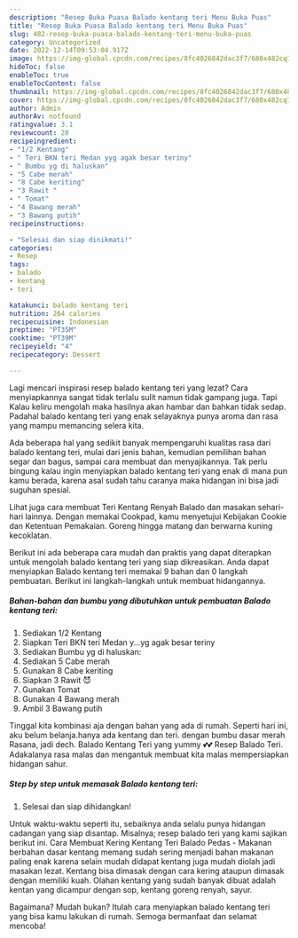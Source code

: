 ```yaml
---
description: "Resep Buka Puasa Balado kentang teri Menu Buka Puas"
title: "Resep Buka Puasa Balado kentang teri Menu Buka Puas"
slug: 482-resep-buka-puasa-balado-kentang-teri-menu-buka-puas
category: Uncategorized
date: 2022-12-14T09:53:04.917Z
image: https://img-global.cpcdn.com/recipes/8fc4026842dac3f7/680x482cq70/balado-kentang-teri-foto-resep-utama.jpg
hideToc: false
enableToc: true
enableTocContent: false
thumbnail: https://img-global.cpcdn.com/recipes/8fc4026842dac3f7/680x482cq70/balado-kentang-teri-foto-resep-utama.jpg
cover: https://img-global.cpcdn.com/recipes/8fc4026842dac3f7/680x482cq70/balado-kentang-teri-foto-resep-utama.jpg
author: Admin
authorAv: notfound
ratingvalue: 3.1
reviewcount: 20
recipeingredient:
- "1/2 Kentang"
- " Teri BKN teri Medan yyg agak besar teriny"
- " Bumbu yg di haluskan"
- "5 Cabe merah"
- "8 Cabe keriting"
- "3 Rawit "
- " Tomat"
- "4 Bawang merah"
- "3 Bawang putih"
recipeinstructions:

- "Selesai dan siap dinikmati!"
categories:
- Resep
tags:
- balado
- kentang
- teri

katakunci: balado kentang teri 
nutrition: 264 calories
recipecuisine: Indonesian
preptime: "PT35M"
cooktime: "PT39M"
recipeyield: "4"
recipecategory: Dessert

---
```



Lagi mencari inspirasi resep balado kentang teri yang lezat? Cara menyiapkannya sangat tidak terlalu sulit namun tidak gampang juga. Tapi Kalau keliru mengolah maka hasilnya akan hambar dan bahkan tidak sedap. Padahal balado kentang teri yang enak selayaknya punya aroma dan rasa yang mampu memancing selera kita.


Ada beberapa hal yang sedikit banyak mempengaruhi kualitas rasa dari balado kentang teri, mulai dari jenis bahan, kemudian pemilihan bahan segar dan bagus, sampai cara membuat dan menyajikannya. Tak perlu bingung kalau ingin menyiapkan balado kentang teri yang enak di mana pun kamu berada, karena asal sudah tahu caranya maka hidangan ini bisa jadi suguhan spesial.

Lihat juga cara membuat Teri Kentang Renyah Balado dan masakan sehari-hari lainnya. Dengan memakai Cookpad, kamu menyetujui Kebijakan Cookie dan Ketentuan Pemakaian. Goreng hingga matang dan berwarna kuning kecoklatan.


Berikut ini ada beberapa cara mudah dan praktis yang dapat diterapkan untuk mengolah balado kentang teri yang siap dikreasikan. Anda dapat menyiapkan Balado kentang teri memakai 9 bahan dan 0 langkah pembuatan. Berikut ini langkah-langkah untuk membuat hidangannya.

<!--inarticleads1-->

##### Bahan-bahan dan bumbu yang dibutuhkan untuk pembuatan Balado kentang teri:

1. Sediakan 1/2 Kentang
1. Siapkan  Teri BKN teri Medan y...yg agak besar teriny
1. Sediakan  Bumbu yg di haluskan:
1. Sediakan 5 Cabe merah
1. Gunakan 8 Cabe keriting
1. Siapkan 3 Rawit 😈
1. Gunakan  Tomat
1. Gunakan 4 Bawang merah
1. Ambil 3 Bawang putih


Tinggal kita kombinasi aja dengan bahan yang ada di rumah. Seperti hari ini, aku belum belanja.hanya ada kentang dan teri. dengan bumbu dasar merah Rasana, jadi dech. Balado Kentang Teri yang yummy 💕💕 Resep Balado Teri. Adakalanya rasa malas dan mengantuk membuat kita malas mempersiapkan hidangan sahur. 

<!--inarticleads2-->

##### Step by step untuk memasak Balado kentang teri:


1. Selesai dan siap dihidangkan!

Untuk waktu-waktu seperti itu, sebaiknya anda selalu punya hidangan cadangan yang siap disantap. Misalnya; resep balado teri yang kami sajikan berikut ini. Cara Membuat Kering Kentang Teri Balado Pedas - Makanan berbahan dasar kentang memang sudah sering menjadi bahan makanan paling enak karena selain mudah didapat kentang juga mudah diolah jadi masakan lezat. Kentang bisa dimasak dengan cara kering ataupun dimasak dengan memiliki kuah. Olahan kentang yang sudah banyak dibuat adalah kentan yang dicampur dengan sop, kentang goreng renyah, sayur. 

Bagaimana? Mudah bukan? Itulah cara menyiapkan balado kentang teri yang bisa kamu lakukan di rumah. Semoga bermanfaat dan selamat mencoba!
